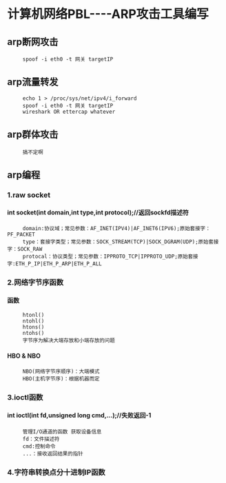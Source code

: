 # 计算机网络PBL----ARP攻击工具编写
## arp断网攻击
         spoof -i eth0 -t 网关 targetIP
## arp流量转发
         echo 1 > /proc/sys/net/ipv4/i_forward
         spoof -i eth0 -t 网关 targetIP
         wireshark OR ettercap whatever
## arp群体攻击
         搞不定啊
## arp编程
###   1.raw socket
####     int socket(int domain,int type,int protocol);//返回sockfd描述符
         domain:协议域；常见参数：AF_INET(IPV4)|AF_INET6(IPV6);原始套接字：PF_PACKET
         type：套接字类型；常见参数：SOCK_STREAM(TCP)|SOCK_DGRAM(UDP);原始套接字：SOCK_RAW
         protocal：协议类型；常见参数：IPPROTO_TCP|IPPROTO_UDP;原始套接字:ETH_P_IP|ETH_P_ARP|ETH_P_ALL
###   2.网络字节序函数
#### 函数
         htonl()
         ntohl()
         htons()
         ntohs()
         字节序为解决大端存放和小端存放的问题
#### HBO & NBO
         NBO(网络字节序顺序)：大端模式
         HBO(主机字节序)：根据机器而定
###  3.ioctl函数
####     int ioctl(int fd,unsigned long cmd,...);//失败返回-1
         管理I/O通道的函数 获取设备信息
         fd：文件描述符
         cmd:控制命令
         ...：接收返回结果的指针
### 4.字符串转换点分十进制IP函数
